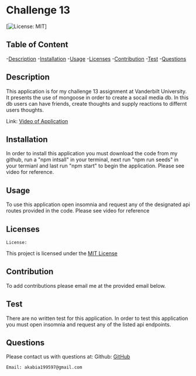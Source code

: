 # Challenge 13


  [![License: MIT](https://img.shields.io/badge/License-MIT-yellow.svg)]

## Table of Content
  -[Description](#Description)
  -[Installation](#Installation)
  -[Usage](#Usage)
  -[Licenses](#Licenses)
  -[Contribution](#Contribution)
  -[Test](#Test)
  -[Questions](#Questions)


## Description
  This application is for my challenge 13 assignment at Vanderbilt University. It presents the use of mongoose in order to create a socail media db. In this  db users can have friends, create thoughts and supply reactions to differnt users thoughts.

 Link: [Video of Application](https://app.screencastify.com/v3/watch/Jq16GsfrAjwY0o5XxpXv)





## Installation
  In order to install this application you must download the code from my github, run a "npm intsall" in your terminal, next run "npm run seeds" in your termianl and last run "npm start" to begin the application. Please see video for reference.

## Usage
  To use this application open insomnia and request any of the designated api routes provided in the code. Please see video for reference

## Licenses
    License:   
 
 This project is licensed under the [MIT License](https://opensource.org/licenses/MIT) 

## Contribution
  To add contributions please email me at the provided email below.

## Test
  There are no written test for this application. In order to test this application you must open insomnia and request any of the listed api endpoints.

## Questions
   Please contact us with questions at:
    Github: [GitHub](https://github.com/aakabia)

    Email: akabia199597@gmail.com



